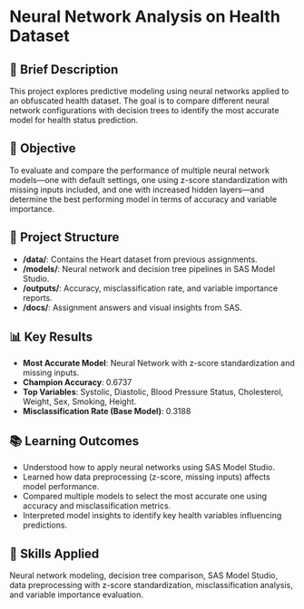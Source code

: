 # Neural Network Analysis on Health Dataset

## 📌 Brief Description
This project explores predictive modeling using neural networks applied to an obfuscated health dataset. The goal is to compare different neural network configurations with decision trees to identify the most accurate model for health status prediction.

## 🎯 Objective
To evaluate and compare the performance of multiple neural network models—one with default settings, one using z-score standardization with missing inputs included, and one with increased hidden layers—and determine the best performing model in terms of accuracy and variable importance.

## 📁 Project Structure
- **/data/**: Contains the Heart dataset from previous assignments.
- **/models/**: Neural network and decision tree pipelines in SAS Model Studio.
- **/outputs/**: Accuracy, misclassification rate, and variable importance reports.
- **/docs/**: Assignment answers and visual insights from SAS.

## 📊 Key Results
- **Most Accurate Model**: Neural Network with z-score standardization and missing inputs.
- **Champion Accuracy**: 0.6737
- **Top Variables**: Systolic, Diastolic, Blood Pressure Status, Cholesterol, Weight, Sex, Smoking, Height.
- **Misclassification Rate (Base Model)**: 0.3188

## 📚 Learning Outcomes
- Understood how to apply neural networks using SAS Model Studio.
- Learned how data preprocessing (z-score, missing inputs) affects model performance.
- Compared multiple models to select the most accurate one using accuracy and misclassification metrics.
- Interpreted model insights to identify key health variables influencing predictions.

## 🧠 Skills Applied
Neural network modeling, decision tree comparison, SAS Model Studio, data preprocessing with z-score standardization, misclassification analysis, and variable importance evaluation.

